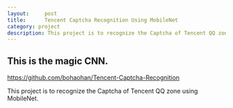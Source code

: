 ```yaml
---
layout:     post
title:      Tencent Captcha Recognition Using MobileNet
category: project
description: This project is to recognize the Captcha of Tencent QQ zone.
---
```


## This is the magic CNN.

https://github.com/bohaohan/Tencent-Captcha-Recognition

This project is to recognize the Captcha of Tencent QQ zone using MobileNet.

